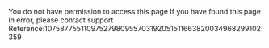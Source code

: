 You do not have permission to access this page If you have found this page in error, please contact support Reference:10758775511097527980955703192051511663820034968299102359